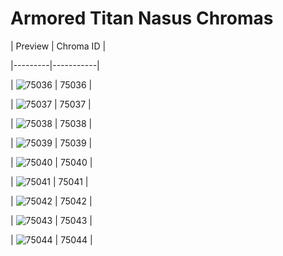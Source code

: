 # Armored Titan Nasus Chromas


| Preview | Chroma ID |

|---------|-----------|

| ![75036](https://raw.communitydragon.org/latest/plugins/rcp-be-lol-game-data/global/default/v1/champion-chroma-images/75/75036.png) | 75036 |

| ![75037](https://raw.communitydragon.org/latest/plugins/rcp-be-lol-game-data/global/default/v1/champion-chroma-images/75/75037.png) | 75037 |

| ![75038](https://raw.communitydragon.org/latest/plugins/rcp-be-lol-game-data/global/default/v1/champion-chroma-images/75/75038.png) | 75038 |

| ![75039](https://raw.communitydragon.org/latest/plugins/rcp-be-lol-game-data/global/default/v1/champion-chroma-images/75/75039.png) | 75039 |

| ![75040](https://raw.communitydragon.org/latest/plugins/rcp-be-lol-game-data/global/default/v1/champion-chroma-images/75/75040.png) | 75040 |

| ![75041](https://raw.communitydragon.org/latest/plugins/rcp-be-lol-game-data/global/default/v1/champion-chroma-images/75/75041.png) | 75041 |

| ![75042](https://raw.communitydragon.org/latest/plugins/rcp-be-lol-game-data/global/default/v1/champion-chroma-images/75/75042.png) | 75042 |

| ![75043](https://raw.communitydragon.org/latest/plugins/rcp-be-lol-game-data/global/default/v1/champion-chroma-images/75/75043.png) | 75043 |

| ![75044](https://raw.communitydragon.org/latest/plugins/rcp-be-lol-game-data/global/default/v1/champion-chroma-images/75/75044.png) | 75044 |
